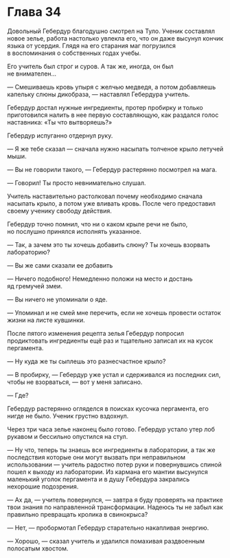 # Глава 34

Довольный Гебердур благодушно смотрел на Туло. Ученик составлял новое зелье, работа настолько увлекла его, что он даже высунул кончик языка от усердия. Глядя на его старания маг погрузился в воспоминания о собственных годах учебы.

Его учитель был строг и суров. А так же, иногда, он был не внимателен...

— Смешиваешь кровь упыря с желчью медведя, а потом добавляешь капельку слюны дикобраза, — наставлял Гебердура учитель.

Гебердур достал нужные ингредиенты, протер пробирку и только приготовился налить в нее первую составляющую, как раздался голос наставника: «Ты что вытворяешь?»

Гебердур испуганно отдернул руку.

— Я же тебе сказал — сначала нужно насыпать толченое крыло летучей мыши.

— Вы не говорили такого, — Гебердур растерянно посмотрел на мага.

— Говорил! Ты просто невнимательно слушал.

Учитель наставительно растолковал почему необходимо сначала насыпать крыло, а потом уже вливать кровь. После чего предоставил своему ученику свободу действия.

Гебердур точно помнил, что ни о каком крыле речи не было, но послушно принялся исполнять указанное.

— Так, а зачем это ты хочешь добавить слюну? Ты хочешь взорвать лабораторию?

— Вы же сами сказали ее добавить

— Ничего подобного! Немедленно положи на место и достань яд гремучей змеи.

— Вы ничего не упоминали о яде.

— Упоминал и не смей мне перечить, если не хочешь провести остаток жизни на листе кувшинки.

После пятого изменения рецепта зелья Гебердур попросил продиктовать ингредиенты ещё раз и тщательно записал их на кусок пергамента.

— Ну куда же ты сыплешь это разнесчастное крыло?

— В пробирку, — Гебердур уже устал и сдерживался из последних сил, чтобы не взорваться, — вот у меня записано.

— Где?

Гебердур растерянно огляделся в поисках кусочка пергамента, его нигде не было. Ученик грустно вздохнул.

Через три часа зелье наконец было готово. Гебердур устало утер лоб рукавом и бессильно опустился на стул.

— Ну что, теперь ты знаешь все ингредиенты в лаборатории, а так же последствия которые они могут вызвать при неправильном использовании — учитель радостно потер руки и повернувшись спиной пошел к выходу из лаборатории. Из кармана его мантии высунулся маленький уголок пергамента и в душу Гебердура закрались нехорошие подозрения.

— Ах да, — учитель повернулся, — завтра я буду проверять на практике твои знания по направленной трансформации. Надеюсь ты не забыл как правильно превращать кролика в свинокрыса?

— Нет, — пробормотал Гебердур старательно накапливая энергию.

— Хорошо, — сказал учитель и удалился помахивая раздвоенным полосатым хвостом.


